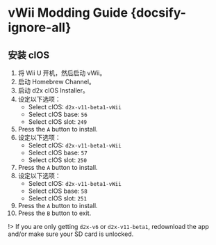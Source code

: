 # vWii Modding Guide {docsify-ignore-all}

## 安装 cIOS

1. 将 Wii U 开机，然后启动 vWii。
2. 启动 Homebrew Channel。
3. 启动 d2x cIOS Installer。
4. 设定以下选项：
   - Select cIOS: `d2x-v11-beta1-vWii`
   - Select cIOS base: `56`
   - Select cIOS slot: `249`
5. Press the `A` button to install.
6. 设定以下选项：
   - Select cIOS: `d2x-v11-beta1-vWii`
   - Select cIOS base: `57`
   - Select cIOS slot: `250`
7. Press the `A` button to install.
8. 设定以下选项：
   - Select cIOS: `d2x-v11-beta1-vWii`
   - Select cIOS base: `58`
   - Select cIOS slot: `251`
9. Press the `A` button to install.
10. Press the `B` button to exit.

!> If you are only getting `d2x-v6` or `d2x-v11-beta1`, redownload the app and/or make sure your SD card is unlocked.
